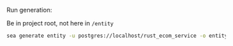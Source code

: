 Run generation:

Be in project root, not here in `/entity`

```bash
sea generate entity -u postgres://localhost/rust_ecom_service -o entity/src -l --with-serde both
```
